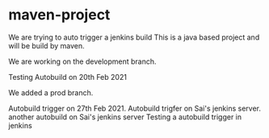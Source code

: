 # maven-project
We are trying to auto trigger a jenkins build
This is a java based project and will be build by maven.

We are working on the development branch.

Testing Autobuild on 20th Feb 2021

We added a prod branch.

Autobuild trigger on 27th Feb 2021.
Autobuild trigfer on Sai's jenkins server.
another autobuild on Sai's jenkins server
Testing a autobuild trigger in jenkins

